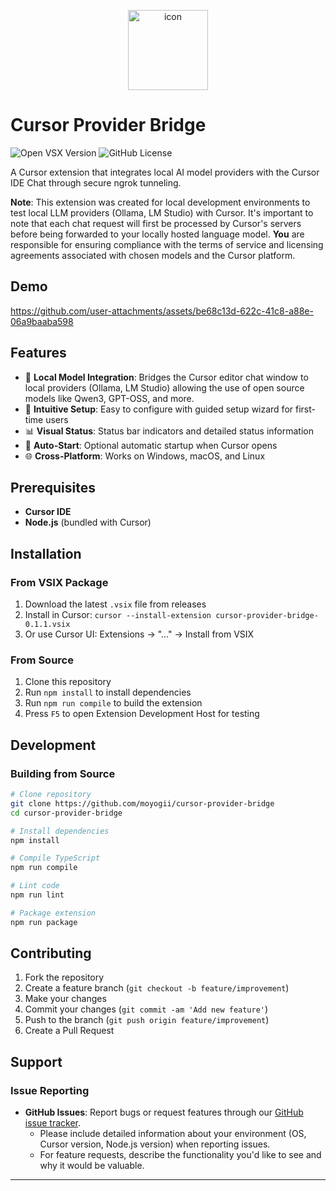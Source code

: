 <p align="center">
<img width="128" height="128" alt="icon" src="https://github.com/user-attachments/assets/0b55f7f9-31cf-4a08-9114-efd4f49e9a41" />
</p>

# Cursor Provider Bridge
![Open VSX Version](https://img.shields.io/open-vsx/v/moyogi/cursor-provider-bridge?style=flat-square)
![GitHub License](https://img.shields.io/github/license/moyogii/cursor-provider-bridge?style=flat-square)

A Cursor extension that integrates local AI model providers with the Cursor IDE Chat through secure ngrok tunneling.

**Note**: This extension was created for local development environments to test local LLM providers (Ollama, LM Studio) with Cursor. It's important to note that each chat request will first be processed by Cursor's servers before being forwarded to your locally hosted language model. **You** are responsible for ensuring compliance with the terms of service and licensing agreements associated with chosen models and the Cursor platform.

## Demo
https://github.com/user-attachments/assets/be68c13d-622c-41c8-a88e-06a9baaba598

## Features

- 🤖 **Local Model Integration**: Bridges the Cursor editor chat window to local providers (Ollama, LM Studio) allowing the use of open source models like Qwen3, GPT-OSS, and more.
- 🎯 **Intuitive Setup**: Easy to configure with guided setup wizard for first-time users
- 📊 **Visual Status**: Status bar indicators and detailed status information
- 🔄 **Auto-Start**: Optional automatic startup when Cursor opens
- 🌐 **Cross-Platform**: Works on Windows, macOS, and Linux

## Prerequisites

- **Cursor IDE**
- **Node.js** (bundled with Cursor)

## Installation

### From VSIX Package
1. Download the latest `.vsix` file from releases
2. Install in Cursor: `cursor --install-extension cursor-provider-bridge-0.1.1.vsix`
3. Or use Cursor UI: Extensions → "..." → Install from VSIX

### From Source
1. Clone this repository
2. Run `npm install` to install dependencies
3. Run `npm run compile` to build the extension
4. Press `F5` to open Extension Development Host for testing

## Development

### Building from Source

```bash
# Clone repository
git clone https://github.com/moyogii/cursor-provider-bridge
cd cursor-provider-bridge

# Install dependencies
npm install

# Compile TypeScript
npm run compile

# Lint code
npm run lint

# Package extension
npm run package
```

## Contributing

1. Fork the repository
2. Create a feature branch (`git checkout -b feature/improvement`)
3. Make your changes
4. Commit your changes (`git commit -am 'Add new feature'`)
5. Push to the branch (`git push origin feature/improvement`)
6. Create a Pull Request

## Support

### Issue Reporting
- **GitHub Issues**: Report bugs or request features through our [GitHub issue tracker](https://github.com/moyogii/cursor-provider-bridge/issues).
  - Please include detailed information about your environment (OS, Cursor version, Node.js version) when reporting issues.
  - For feature requests, describe the functionality you'd like to see and why it would be valuable.
---
